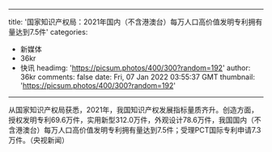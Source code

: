 
---
title: '国家知识产权局：2021年国内（不含港澳台）每万人口高价值发明专利拥有量达到7.5件'
categories: 
 - 新媒体
 - 36kr
 - 快讯
headimg: 'https://picsum.photos/400/300?random=192'
author: 36kr
comments: false
date: Fri, 07 Jan 2022 03:55:37 GMT
thumbnail: 'https://picsum.photos/400/300?random=192'
---

<div>   
从国家知识产权局获悉，2021年，我国知识产权发展指标量质齐升。创造方面，授权发明专利69.6万件，实用新型312.0万件，外观设计78.6万件，我国国内（不含港澳台）每万人口高价值发明专利拥有量达到7.5件；受理PCT国际专利申请7.3万件。（央视新闻）  
</div>
            